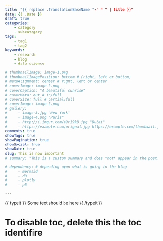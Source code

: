 ```yaml
---
title: "{{ replace .TranslationBaseName "-" " " | title }}"
date: {{ .Date }}
draft: true
categories:
    - category
    - subcategory
tags:
    - tag1
    - tag2
keywords:
    - research
    - blog
    - data science

# thumbnailImage: image-1.png
# thumbnailImagePosition: bottom # (right, left or bottom)
# metaAlignment: center # right, left or center
# coverImage: image-2.png
# coverCaption: "A beautiful sunrise"
# coverMeta: out # in/full
# coverSize: full # partial/full
# coverImage: image-2.png
# gallery:
#     - image-3.jpg "New York"
#     - image-4.png "Paris"
#     - http://i.imgur.com/o9r19kD.jpg "Dubai"
#     - https://example.com/orignal.jpg https://example.com/thumbnail.jpg "Sidney"
comments: true
showTags: true
showPagination: true
showSocial: true
showDate: true
slug: This is now important
# summary: "This is a custom summary and does *not* appear in the post."

# dependency: # depending upon what is going in the blog
#     - mermaid
#     - d3
#     - plotly
#     - p5

---
```

{{ typeit }}
Some text should be here
{{ /typeit }}
<!--more-->
<!--toc--> 

<!-- This is handy for all the shortcodes ;) -->
<!-- {{<  >}}{{< / >}} -->

# To disable toc, delete this the toc identifire    